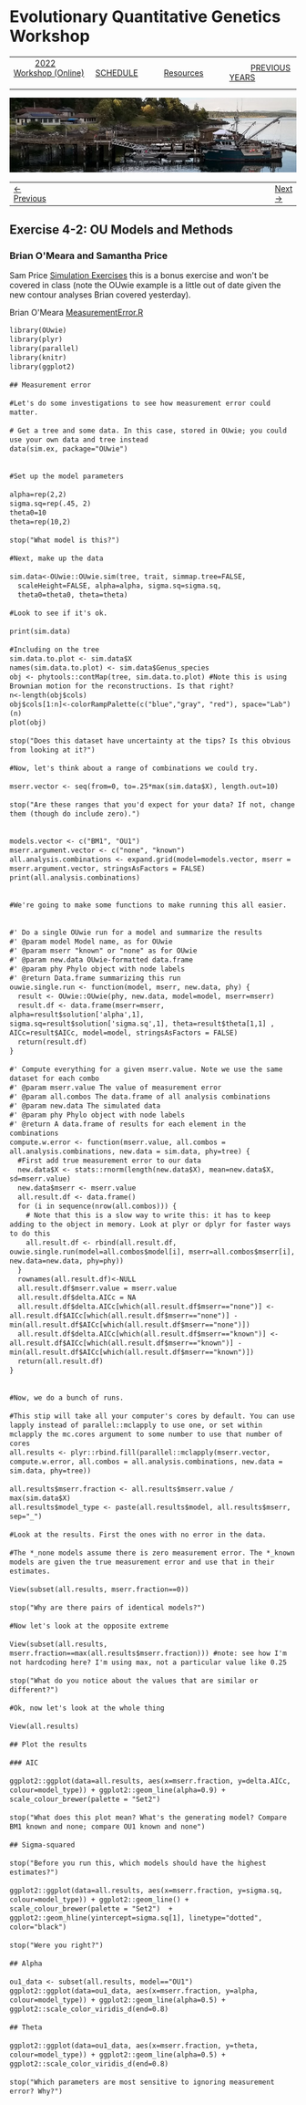 
# Evolutionary Quantitative Genetics Workshop #

|        |        |        |    |
|--------|---------------------------------------------|--------------------|------------------------------------------|
| &nbsp;&nbsp;&nbsp;&nbsp;&nbsp;&nbsp;&nbsp;&nbsp;&nbsp; [2022 Workshop (Online)](/index.html) &nbsp;&nbsp;&nbsp;&nbsp;&nbsp;&nbsp;&nbsp;&nbsp;&nbsp; | &nbsp;&nbsp;&nbsp;&nbsp;&nbsp;&nbsp;&nbsp;&nbsp;&nbsp;&nbsp;&nbsp;&nbsp; [SCHEDULE](schedule.html) &nbsp;&nbsp;&nbsp;&nbsp;&nbsp;&nbsp;&nbsp;&nbsp;&nbsp; | &nbsp;&nbsp;&nbsp;&nbsp;&nbsp;&nbsp;&nbsp;&nbsp;&nbsp;&nbsp;&nbsp;&nbsp; [Resources](resources.html) &nbsp;&nbsp;&nbsp;&nbsp;&nbsp;&nbsp;&nbsp;&nbsp;&nbsp; | &nbsp;&nbsp;&nbsp;&nbsp;&nbsp;&nbsp;&nbsp;&nbsp;&nbsp; [PREVIOUS YEARS](previous.html) &nbsp;&nbsp;&nbsp;&nbsp;&nbsp;&nbsp; |


<div align="left">
<img src="/media/FHLimage2018b.jpg" alt="FHL waterfront in 2018">
</div>

<table><tr><td><a href="lecture3-4.html">&larr; Previous</a></td><td width="772">&nbsp;</td><td> <a href="lecture4-2.html">Next &rarr;</a></td></tr></table>

## Exercise 4-2: OU Models and Methods ##

### Brian O'Meara and Samantha Price ###
  
Sam Price [Simulation Exercises](https://drive.google.com/drive/folders/1tlO2riQOHjCBQaD6GP6QXSnwW2nOOajW?usp=sharing) this is a bonus exercise and won't be covered in class (note the OUwie example is a little out of date given the new contour analyses Brian covered yesterday).

Brian O'Meara [MeasurementError.R](https://drive.google.com/file/d/1Y5YLuic8-rSrXBV1c8pI757CLs3gMgm9/view?usp=sharing)

```
library(OUwie)
library(plyr)
library(parallel)
library(knitr)
library(ggplot2)

## Measurement error

#Let's do some investigations to see how measurement error could matter.

# Get a tree and some data. In this case, stored in OUwie; you could use your own data and tree instead
data(sim.ex, package="OUwie")


#Set up the model parameters

alpha=rep(2,2)
sigma.sq=rep(.45, 2)
theta0=10
theta=rep(10,2)

stop("What model is this?")

#Next, make up the data

sim.data<-OUwie::OUwie.sim(tree, trait, simmap.tree=FALSE,
  scaleHeight=FALSE, alpha=alpha, sigma.sq=sigma.sq,
  theta0=theta0, theta=theta)

#Look to see if it's ok. 

print(sim.data)

#Including on the tree
sim.data.to.plot <- sim.data$X
names(sim.data.to.plot) <- sim.data$Genus_species
obj <- phytools::contMap(tree, sim.data.to.plot) #Note this is using Brownian motion for the reconstructions. Is that right?
n<-length(obj$cols)
obj$cols[1:n]<-colorRampPalette(c("blue","gray", "red"), space="Lab")(n)
plot(obj)

stop("Does this dataset have uncertainty at the tips? Is this obvious from looking at it?")

#Now, let's think about a range of combinations we could try.

mserr.vector <- seq(from=0, to=.25*max(sim.data$X), length.out=10)

stop("Are these ranges that you'd expect for your data? If not, change them (though do include zero).")


models.vector <- c("BM1", "OU1")
mserr.argument.vector <- c("none", "known")
all.analysis.combinations <- expand.grid(model=models.vector, mserr = mserr.argument.vector, stringsAsFactors = FALSE)
print(all.analysis.combinations)


#We're going to make some functions to make running this all easier. 


#' Do a single OUwie run for a model and summarize the results
#' @param model Model name, as for OUwie
#' @param mserr "known" or "none" as for OUwie
#' @param new.data OUwie-formatted data.frame
#' @param phy Phylo object with node labels
#' @return Data.frame summarizing this run
ouwie.single.run <- function(model, mserr, new.data, phy) {
  result <- OUwie::OUwie(phy, new.data, model=model, mserr=mserr)
  result.df <- data.frame(mserr=mserr, alpha=result$solution['alpha',1], sigma.sq=result$solution['sigma.sq',1], theta=result$theta[1,1] , AICc=result$AICc, model=model, stringsAsFactors = FALSE)
  return(result.df)
}

#' Compute everything for a given mserr.value. Note we use the same dataset for each combo
#' @param mserr.value The value of measurement error
#' @param all.combos The data.frame of all analysis combinations
#' @param new.data The simulated data
#' @param phy Phylo object with node labels
#' @return A data.frame of results for each element in the combinations
compute.w.error <- function(mserr.value, all.combos = all.analysis.combinations, new.data = sim.data, phy=tree) {
  #First add true measurement error to our data
  new.data$X <- stats::rnorm(length(new.data$X), mean=new.data$X, sd=mserr.value)
  new.data$mserr <- mserr.value
  all.result.df <- data.frame()
  for (i in sequence(nrow(all.combos))) {
    # Note that this is a slow way to write this: it has to keep adding to the object in memory. Look at plyr or dplyr for faster ways to do this
    all.result.df <- rbind(all.result.df, ouwie.single.run(model=all.combos$model[i], mserr=all.combos$mserr[i],  new.data=new.data, phy=phy))
  }
  rownames(all.result.df)<-NULL
  all.result.df$mserr.value = mserr.value
  all.result.df$delta.AICc = NA
  all.result.df$delta.AICc[which(all.result.df$mserr=="none")] <- all.result.df$AICc[which(all.result.df$mserr=="none")] - min(all.result.df$AICc[which(all.result.df$mserr=="none")])
  all.result.df$delta.AICc[which(all.result.df$mserr=="known")] <- all.result.df$AICc[which(all.result.df$mserr=="known")] - min(all.result.df$AICc[which(all.result.df$mserr=="known")]) 
  return(all.result.df)
}


#Now, we do a bunch of runs.

#This stip will take all your computer's cores by default. You can use lapply instead of parallel::mclapply to use one, or set within mclapply the mc.cores argument to some number to use that number of cores
all.results <- plyr::rbind.fill(parallel::mclapply(mserr.vector, 
compute.w.error, all.combos = all.analysis.combinations, new.data = sim.data, phy=tree))

all.results$mserr.fraction <- all.results$mserr.value / max(sim.data$X)
all.results$model_type <- paste(all.results$model, all.results$mserr, sep="_")

#Look at the results. First the ones with no error in the data.

#The *_none models assume there is zero measurement error. The *_known models are given the true measurement error and use that in their estimates.

View(subset(all.results, mserr.fraction==0))

stop("Why are there pairs of identical models?")

#Now let's look at the opposite extreme

View(subset(all.results, mserr.fraction==max(all.results$mserr.fraction))) #note: see how I'm not hardcoding here? I'm using max, not a particular value like 0.25

stop("What do you notice about the values that are similar or different?")

#Ok, now let's look at the whole thing

View(all.results)

## Plot the results

### AIC 

ggplot2::ggplot(data=all.results, aes(x=mserr.fraction, y=delta.AICc, colour=model_type)) + ggplot2::geom_line(alpha=0.9) + scale_colour_brewer(palette = "Set2")

stop("What does this plot mean? What's the generating model? Compare BM1 known and none; compare OU1 known and none")

## Sigma-squared

stop("Before you run this, which models should have the highest estimates?")

ggplot2::ggplot(data=all.results, aes(x=mserr.fraction, y=sigma.sq, colour=model_type)) + ggplot2::geom_line() + scale_colour_brewer(palette = "Set2")  + ggplot2::geom_hline(yintercept=sigma.sq[1], linetype="dotted", color="black")

stop("Were you right?")

## Alpha

ou1_data <- subset(all.results, model=="OU1")
ggplot2::ggplot(data=ou1_data, aes(x=mserr.fraction, y=alpha, colour=model_type)) + ggplot2::geom_line(alpha=0.5) + ggplot2::scale_color_viridis_d(end=0.8)

## Theta

ggplot2::ggplot(data=ou1_data, aes(x=mserr.fraction, y=theta, colour=model_type)) + ggplot2::geom_line(alpha=0.5) + ggplot2::scale_color_viridis_d(end=0.8)

stop("Which parameters are most sensitive to ignoring measurement error? Why?")
```

